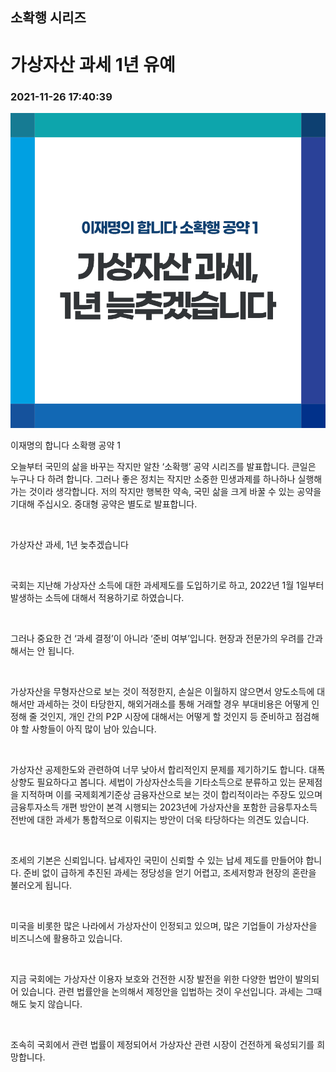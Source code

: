 ## 소확행 시리즈
# 가상자산 과세 1년 유예
### 2021-11-26 17:40:39
![가상자산 과세 1년 유예](001.png)

이재명의 합니다 소확행 공약 1

오늘부터 국민의 삶을 바꾸는 작지만 알찬 ‘소확행’ 공약 시리즈를 발표합니다. 큰일은 누구나 다 하려 합니다. 그러나 좋은 정치는 작지만 소중한 민생과제를 하나하나 실행해가는 것이라 생각합니다. 저의 작지만 행복한 약속, 국민 삶을 크게 바꿀 수 있는 공약을 기대해 주십시오. 중대형 공약은 별도로 발표합니다.

​

가상자산 과세, 1년 늦추겠습니다

​

국회는 지난해 가상자산 소득에 대한 과세제도를 도입하기로 하고, 2022년 1월 1일부터 발생하는 소득에 대해서 적용하기로 하였습니다.

​

그러나 중요한 건 ‘과세 결정’이 아니라 ‘준비 여부’입니다. 현장과 전문가의 우려를 간과해서는 안 됩니다.

​

가상자산을 무형자산으로 보는 것이 적정한지, 손실은 이월하지 않으면서 양도소득에 대해서만 과세하는 것이 타당한지, 해외거래소를 통해 거래할 경우 부대비용은 어떻게 인정해 줄 것인지, 개인 간의 P2P 시장에 대해서는 어떻게 할 것인지 등 준비하고 점검해야 할 사항들이 아직 많이 남아 있습니다.

​

가상자산 공제한도와 관련하여 너무 낮아서 합리적인지 문제를 제기하기도 합니다. 대폭상향도 필요하다고 봅니다. 세법이 가상자산소득을 기타소득으로 분류하고 있는 문제점을 지적하며 이를 국제회계기준상 금융자산으로 보는 것이 합리적이라는 주장도 있으며 금융투자소득 개편 방안이 본격 시행되는 2023년에 가상자산을 포함한 금융투자소득 전반에 대한 과세가 통합적으로 이뤄지는 방안이 더욱 타당하다는 의견도 있습니다.

​

조세의 기본은 신뢰입니다. 납세자인 국민이 신뢰할 수 있는 납세 제도를 만들어야 합니다. 준비 없이 급하게 추진된 과세는 정당성을 얻기 어렵고, 조세저항과 현장의 혼란을 불러오게 됩니다.

​

미국을 비롯한 많은 나라에서 가상자산이 인정되고 있으며, 많은 기업들이 가상자산을 비즈니스에 활용하고 있습니다.

​

지금 국회에는 가상자산 이용자 보호와 건전한 시장 발전을 위한 다양한 법안이 발의되어 있습니다. 관련 법률안을 논의해서 제정안을 입법하는 것이 우선입니다. 과세는 그때 해도 늦지 않습니다.

​

조속히 국회에서 관련 법률이 제정되어서 가상자산 관련 시장이 건전하게 육성되기를 희망합니다.